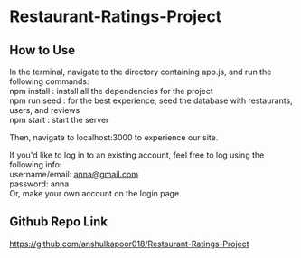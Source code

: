 # Restaurant-Ratings-Project

## How to Use
In the terminal, navigate to the directory containing app.js, and run the following commands:   
  npm install : install all the dependencies for the project  
  npm run seed : for the best experience, seed the database with restaurants, users, and reviews  
  npm start : start the server  

  Then, navigate to localhost:3000 to experience our site.   

  If you'd like to log in to an existing account, feel free to log using the following info:   
  username/email: anna@gmail.com  
  password: anna  
  Or, make your own account on the login page.   

## Github Repo Link
https://github.com/anshulkapoor018/Restaurant-Ratings-Project
